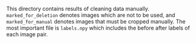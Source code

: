This directory contains results of cleaning data manually. `marked_for_deletion` denotes images which are not to be used, and `marked_for_manual` denotes images that must be cropped manually. The most important file is `labels.npy` which includes the before after labels of each image pair.